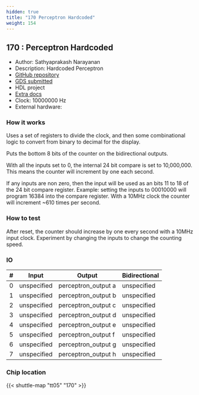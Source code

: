```yaml
---
hidden: true
title: "170 Perceptron Hardcoded"
weight: 154
---
```


## 170 : Perceptron Hardcoded

* Author: Sathyaprakash Narayanan
* Description: Hardcoded Perceptron
* [GitHub repository](https://github.com/satabios/ttf-perceptron)
* [GDS submitted](https://github.com/satabios/ttf-perceptron/actions/runs/6752612099)
* HDL project
* [Extra docs]()
* Clock: 10000000 Hz
* External hardware: 



### How it works

Uses a set of registers to divide the clock, and then some combinational logic
to convert from binary to decimal for the display.

Puts the bottom 8 bits of the counter on the bidirectional outputs.

With all the inputs set to 0, the internal 24 bit compare is set to 10,000,000. This means the
counter will increment by one each second.

If any inputs are non zero, then the input will be used as an bits 11 to 18 of the 24 bit compare register.
Example: setting the inputs to 00010000 will program 16384 into the compare register.
With a 10MHz clock the counter will increment ~610 times per second.


### How to test

After reset, the counter should increase by one every second with a 10MHz input clock.
Experiment by changing the inputs to change the counting speed.


### IO

| # | Input        | Output       | Bidirectional      |
|---|--------------|--------------| -------------------|
| 0 | unspecified  | perceptron_output a | unspecified |
| 1 | unspecified  | perceptron_output b | unspecified |
| 2 | unspecified  | perceptron_output c | unspecified |
| 3 | unspecified  | perceptron_output d | unspecified |
| 4 | unspecified  | perceptron_output e | unspecified |
| 5 | unspecified  | perceptron_output f | unspecified |
| 6 | unspecified  | perceptron_output g | unspecified |
| 7 | unspecified  | perceptron_output h | unspecified |

### Chip location

{{< shuttle-map "tt05" "170" >}}
